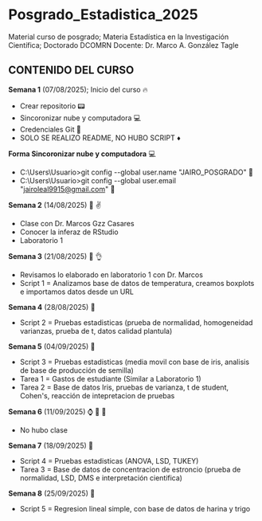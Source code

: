 # Posgrado_Estadistica_2025
Material curso de posgrado; Materia Estadística en la Investigación Científica; Doctorado DCOMRN
Docente: Dr. Marco A. González Tagle

## CONTENIDO DEL CURSO 

**Semana 1** (07/08/2025); Inicio del curso :fire:

+ Crear repositorio :pager:
+ Sincoronizar nube y computadora :computer:
+ Credenciales Git :key:
+ SOLO SE REALIZO README, NO HUBO SCRIPT :diamonds:

**Forma Sincoronizar nube y computadora** :computer:

+ C:\Users\Usuario>git config --global user.name "JAIRO_POSGRADO" :lock_with_ink_pen:
+ C:\Users\Usuario>git config --global user.email "jairoleal9915@gmail.com" :e-mail:

**Semana 2** (14/08/2025) :man: :v:

+ Clase con Dr. Marcos Gzz Casares
+ Conocer la inferaz de RStudio
+ Laboratorio 1

**Semana 3** (21/08/2025) :man: :ok_hand:

+ Revisamos lo elaborado en laboratorio 1 con Dr. Marcos
+ Script 1 = Analizamos base de datos de temperatura, creamos boxplots e importamos datos desde un URL

**Semana 4** (28/08/2025) :closed_book:

+ Script 2 = Pruebas estadisticas (prueba de normalidad, homogeneidad varianzas, prueba de t, datos calidad plantula)

**Semana 5** (04/09/2025) :blue_book:

+ Script 3 = Pruebas estadisticas (media movil con base de iris, analisis de base de producción de semilla)
+ Tarea 1 = Gastos de estudiante (Similar a Laboratorio 1)
+ Tarea 2 = Base de datos Iris, pruebas de varianza, t de student, Cohen's, reacción de intepretacion de pruebas

**Semana 6** (11/09/2025) :watch: :no_bell: :snail:

+ No hubo clase 

**Semana 7** (18/09/2025) :ledger:

+ Script 4 = Pruebas estadisticas (ANOVA, LSD, TUKEY)
+ Tarea 3 = Base de datos de concentracion de estroncio (prueba de normalidad, LSD, DMS e interpretación cientifica)

**Semana 8** (25/09/2025) :notebook:

+ Script 5 = Regresion lineal simple, con base de datos de harina y trigo
